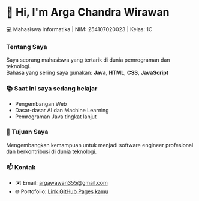 # 👋 Hi, I'm Arga Chandra Wirawan
💻 Mahasiswa Informatika | NIM: 254107020023 | Kelas: 1C

### Tentang Saya
Saya seorang mahasiswa yang tertarik di dunia pemrograman dan teknologi.  
Bahasa yang sering saya gunakan: **Java**, **HTML**, **CSS**, **JavaScript**

### 📚 Saat ini saya sedang belajar
- Pengembangan Web
- Dasar-dasar AI dan Machine Learning
- Pemrograman Java tingkat lanjut

### 🎯 Tujuan Saya
Mengembangkan kemampuan untuk menjadi software engineer profesional dan berkontribusi di dunia teknologi.

### 📫 Kontak
- ✉️ Email: [argawawan355@gmail.com](mailto:argawawan355@gmail.com)
- 🌐 Portofolio: [Link GitHub Pages kamu](#)
